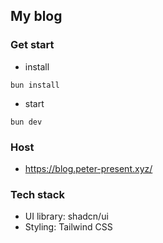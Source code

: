 ## My blog

### Get start

- install

```shell
bun install
```

- start

```shell
bun dev
```

### Host

- https://blog.peter-present.xyz/

### Tech stack

- UI library: shadcn/ui
- Styling: Tailwind CSS

